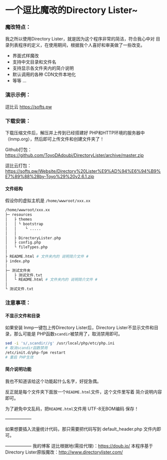 # 一个逗比魔改的Directory Lister~

### 魔改特点：

我之所以使用Directory Lister，就是因为这个程序非常的简洁，符合我心中对 目录列表程序的定义，在使用期间，根据我个人喜好和审美做了一些改变。
- 界面式样魔改
- 支持中文目录和文件名
- 支持显示各文件夹内的简介说明
- 默认调用的各种 CDN文件本地化
- 等等 ...

### 演示示例：

逗比云 https://softs.pw

### 下载安装：

下载压缩文件后，解压并上传到已经搭建好 PHP和HTTP环境的服务器中（lnmp.org），然后即可上传文件和创建文件夹了！

Github打包：https://github.com/ToyoDAdoubi/DirectoryLister/archive/master.zip

逗比云打包：https://softs.pw/Website/Directory%20Lister%E9%AD%94%E6%94%B9%E7%89%88%28by-Toyo%29%20v2.6.1.zip

#### 文件结构
假设你的虚拟主机是 `/home/wwwroot/xxx.xx`
``` bash
/home/wwwroot/xxx.xx
├─ resources
│   ├ themes
│   │ └ bootstrap
│   │    └ .....
│   │
│   ├ DirectoryLister.php
│   ├ config.php
│   └ fileTypes.php
│
├ README.html # 文件夹内的 说明简介文件 #
├ index.php
│
├─ 测试文件夹
│   ├ 测试文件.txt
│   └ README.html # 文件夹内的 说明简介文件 #
│
└ 测试文件.txt
```
### 注意事项：

#### 不显示文件和目录

如果安装 lnmp一键包上传Directory Lister后，Directory Lister不显示文件和目录，那么可能是 PHP函数` scandir `被禁用了，取消禁用即可。
``` bash
sed -i 's/,scandir//g' /usr/local/php/etc/php.ini
# 取消scandir函数禁用
/etc/init.d/php-fpm restart
# 重启 PHP生效
```

#### 简介说明功能

我也不知道该给这个功能起什么名字，好捉急偶。

反正就是每个文件夹下面放一个` README.html `文件，这个文件里写着 简介说明内容即可。

为了避免中文乱码，把` README.html `文件用 UTF-8无BOM编码 保存！

——————

如果想要插入流量统计代码，那只需要把代码写到 default_header.php 文件内即可。

——————
我的博客 逗比根据地(需挂代理)：https://doub.io/
本程序基于 Directory Lister原版魔改：http://www.directorylister.com/
